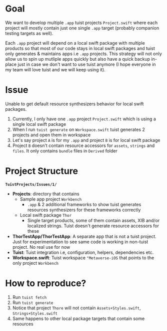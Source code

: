 # Goal
We want to develop multiple `.app` tuist projects `Project.swift` where each project will mostly contain just one single `.app` target (probably companion testing targets as well). 

Each `.app` project will depend on a local swift package with multiple products so that most of our code stays in local swift packages and tuist only generates & maintains apps i.e `.app` projects. This strategy will not only allow us to spin up mutliple apps quickly but also have a quick backup in-place just in case we don't want to use tuist anymore (I hope everyone in my team will love tuist and we will keep using it).

# Issue
Unable to get default resource synthesizers behavior for local swift packages. 

1. Currently, I only have one `.app` project `Project.swift` which is using a single local swift package
2. When I run `tuist generate` on `Workspace.swift` tuist generates 2 projects and open them in workspace
3. Let's say project `A` is for my `.app` and project `B` is for local swift package
4. Project `B` doesn't contain resource accessors for `assets`, `strings` and `files`. It only contains `bundle` files in `Derived` folder

# Project Structure
__`TuistProjects/Issues/1/`__

* **Projects**: directory that contains 
	* Sample app project `Workbench` 
		* `.app` & 2 additional frameworks to show tuist generates resources synthesizers for these frameworks correctly
	*  	Local swift package `Thor`
		*  Single target products, some of them contain assets, XIB and/or localized strings. Tuist doesn't generate resource accessors for these
* **ThorTestApp/ThorTestApp**: A separate app that is not a tuist project. Just for experimentation to see same code is working in non-tuist project. No real use for now
* **Tuist**: Tuist integration i.e, configuration, helpers, dependencies etc.
* **Workspace.swift**: Tuist workspace `"Metaverse-iOS` that points to the only project `Workbench`

# How to reproduce?
1. Run `tuist fetch`
2. Run `tuist generate`
3. Notice that project `Thore` will not contain `Assets+Styles.swift`, `Strings+Styles.swift`
4. Same happens to other local package targets that contain some resources
		


